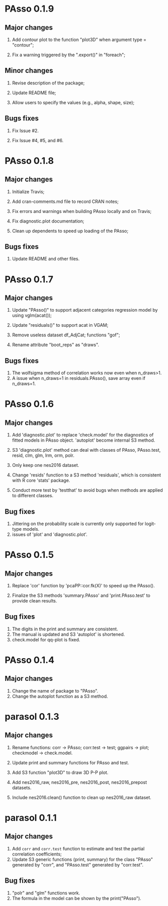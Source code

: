 # PAsso 0.1.9

## Major changes

1. Add contour plot to the function "plot3D" when argument type = "contour";

2. Fix a warning triggered by the ".export()" in "foreach";

## Minor changes

1. Revise description of the package; 

2. Update README file;

3. Allow users to specify the values (e.g., alpha, shape, size);

## Bugs fixes

1. Fix Issue #2. 

2. Fix Issue #4, #5, and #6. 

# PAsso 0.1.8

## Major changes

1. Initialize Travis; 

2. Add cran-comments.md file to record CRAN notes;

3. Fix errors and warnings when building PAsso locally and on Travis;

4. Fix diagnostic.plot documentation;

5. Clean up dependents to speed up loading of the PAsso;

## Bugs fixes

1. Update README and other files.

# PAsso 0.1.7

## Major changes

1. Update "PAsso()" to support adjacent categories regression model by using vglm(acat());

2. Update "residuals()" to support acat in VGAM;

3. Remove useless dataset df_AdjCat; functions "gof";

4. Rename attribute "boot_reps" as "draws".

## Bugs fixes

1. The wolfsigma method of correlation works now even when n_draws>1.
2. A issue when n_draws=1 in residuals.PAsso(), save array even if n_draws=1.

# PAsso 0.1.6

## Major changes

1. Add 'diagnostic.plot' to replace 'check.model' for the diagnostics of fitted models in PAsso object. 'autoplot' become internal S3 method.

2. S3 'diagnostic.plot' method can deal with classes of PAsso, PAsso.test, resid, clm, glm, lrm, orm, polr.

3. Only keep one nes2016 dataset.

4. Change 'resids' function to a S3 method 'residuals', which is consistent with R core 'stats' package.

5. Conduct more test by 'testthat' to avoid bugs when methods are applied to different classes.

## Bug fixes

1. Jittering on the probability scale is currently only supported for logit-type models.
2. issues of 'plot' and 'diagnostic.plot'. 

# PAsso 0.1.5

## Major changes

1. Replace 'cor' function by 'pcaPP::cor.fk(X)' to speed up the PAsso().

2. Finalize the S3 methods 'summary.PAsso' and 'print.PAsso.test' to provide clean results.

## Bug fixes

1. The digits in the print and summary are consistent.
2. The manual is updated and S3 'autoplot' is shortened.
2. check.model for qq-plot is fixed.

# PAsso 0.1.4

## Major changes

1. Change the name of package to "PAsso".
2. Change the autoplot function as a S3 method.

# parasol 0.1.3

## Major changes

1. Rename functions: corr -> PAsso; corr.test -> test; ggpairs -> plot; checkmodel -> check.model.

2. Update print and summary functions for PAsso and test.

3. Add S3 function "plot3D" to draw 3D P-P plot.

4. Add nes2016_raw, nes2016_pre, nes2016_post, nes2016_prepost datasets.

5. Include nes2016.clean() function to clean up nes2016_raw dataset.


# parasol 0.1.1

## Major changes

1. Add `corr` and `corr.test` function to estimate and test the partial correlation coefficients;
2. Update S3 generic functions (print, summary) for the class "PAsso" generated by "corr", and "PAsso.test" generated by "corr.test".  

## Bug fixes

1. "polr" and "glm" functions work.
2. The formula in the model can be shown by the print("PAsso").

